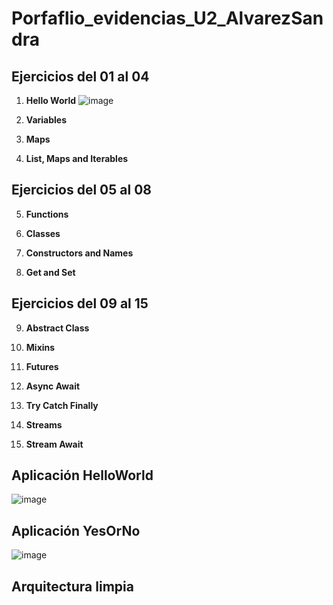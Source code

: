 # Porfaflio_evidencias_U2_AlvarezSandra

## Ejercicios del 01 al 04

1. **Hello World** 
![image](https://github.com/user-attachments/assets/17ffb474-b768-4d64-9172-b442b3d632da)

2. **Variables**

3. **Maps**

4. **List, Maps and Iterables**

## Ejercicios del 05 al 08

5. **Functions**

6. **Classes**

7. **Constructors and Names**

8. **Get and Set**


## Ejercicios del 09 al 15

9. **Abstract Class**

10. **Mixins**

11. **Futures**

12. **Async Await**

13. **Try Catch Finally**

14. **Streams**

15. **Stream Await**


## Aplicación HelloWorld
![image](https://github.com/user-attachments/assets/e3301d44-de46-4b1b-a7e7-6274fe17989f)


## Aplicación YesOrNo
![image](https://github.com/user-attachments/assets/7d4624f0-7d0c-429d-b2ff-94bc634f3574)

## Arquitectura limpia
